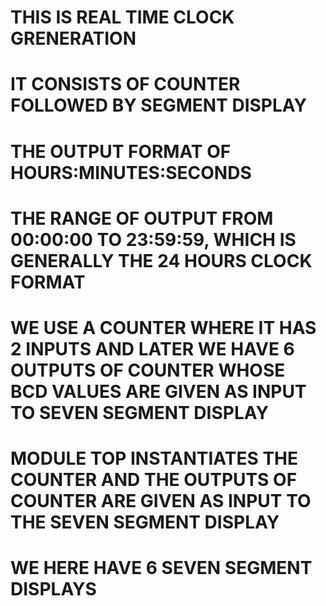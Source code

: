 # THIS IS REAL TIME CLOCK GRENERATION
# IT CONSISTS OF COUNTER FOLLOWED BY SEGMENT DISPLAY
# THE OUTPUT FORMAT OF HOURS:MINUTES:SECONDS
# THE RANGE OF OUTPUT FROM 00:00:00 TO 23:59:59, WHICH IS GENERALLY THE 24 HOURS CLOCK FORMAT
# WE USE A COUNTER WHERE IT HAS 2 INPUTS AND LATER WE HAVE 6 OUTPUTS OF COUNTER WHOSE BCD VALUES ARE GIVEN AS INPUT TO SEVEN SEGMENT DISPLAY
# MODULE TOP INSTANTIATES THE COUNTER AND THE OUTPUTS OF COUNTER ARE GIVEN AS INPUT TO THE SEVEN SEGMENT DISPLAY
# WE HERE HAVE 6 SEVEN SEGMENT DISPLAYS
